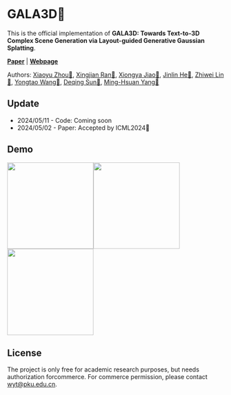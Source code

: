 # GALA3D👋

This is the official implementation of **GALA3D: Towards Text-to-3D Complex Scene Generation via Layout-guided Generative Gaussian Splatting**.

[**Paper**](https://arxiv.org/abs/2402.07207) | 
[**Webpage**](https://gala3d.github.io/)

Authors: [Xiaoyu Zhou📧](xyrain.zhou@gmail.com), [Xingjian Ran📧]((xyrain.zhou@gmail.com)), [Xiongya Jiao📧](asdlkj@stu.pku.edu.cn), [Jinlin He📧](jerraonhe@gmail.com), [Zhiwei Lin📧](zwlin@pku.edu.cn), [Yongtao Wang📧](wyt@pku.edu.cn), [Deqing Sun📧](deqingsun@gmail.com), [Ming-Hsuan Yang📧](minghsuanyang@gmail.com)

## Update
* 2024/05/11 - Code: Coming soon
* 2024/05/02 - Paper: Accepted by ICML2024👏

## Demo
<img src="https://github.com/VDIGPKU/GALA3D/blob/main/assets/gif/1.gif" width="200"/><img src="https://github.com/VDIGPKU/GALA3D/blob/main/assets/gif/1.gif" width="200"/><img src="https://github.com/VDIGPKU/GALA3D/blob/main/assets/gif/1.gif" width="200"/>

## License
The project is only free for academic research purposes, but needs authorization forcommerce. For commerce permission, please contact wyt@pku.edu.cn.
